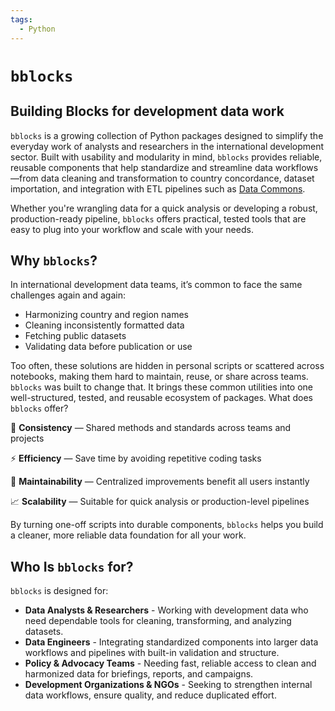 ```yaml
---
tags:
  - Python
---
```




# `bblocks`

<h2>Building Blocks for development data work </h2>

`bblocks` is a growing collection of Python packages designed to simplify the everyday work of 
analysts and researchers in the international development sector. Built with usability and 
modularity in mind, `bblocks` provides reliable, reusable components that help standardize and 
streamline data workflows—from data cleaning and transformation to country concordance, 
dataset importation, and integration with ETL pipelines such as [Data Commons](https://datacommons.org/).

Whether you're wrangling data for a quick analysis or developing a robust, production-ready
pipeline, `bblocks` offers practical, tested tools that are easy to plug into your workflow and 
scale with your needs.

## Why `bblocks`?

In international development data teams, it’s common to face the same challenges again and again:

- Harmonizing country and region names
- Cleaning inconsistently formatted data 
- Fetching public datasets
- Validating data before publication or use

Too often, these solutions are hidden in personal scripts or scattered across notebooks, making them hard to maintain, 
reuse, or share across teams. `bblocks` was built to change that. It brings these common utilities into one 
well-structured, tested, and reusable ecosystem of packages.
What does `bblocks` offer?

🔁 __Consistency__ — Shared methods and standards across teams and projects


⚡ __Efficiency__ — Save time by avoiding repetitive coding tasks


🔧 __Maintainability__ — Centralized improvements benefit all users instantly


📈 __Scalability__ — Suitable for quick analysis or production-level pipelines


By turning one-off scripts into durable components, `bblocks` helps you build a cleaner, more reliable data foundation 
for all your work.

## Who Is `bblocks` for?

`bblocks` is designed for:

- __Data Analysts & Researchers__ - Working with development data who need dependable tools for cleaning, transforming, 
and analyzing datasets.
- __Data Engineers__ - Integrating standardized components into larger data workflows and pipelines with built-in 
validation and structure.
- __Policy & Advocacy Teams__ - Needing fast, reliable access to clean and harmonized data for briefings, reports, 
and campaigns.
- __Development Organizations & NGOs__ - Seeking to strengthen internal data workflows, ensure quality, and reduce 
duplicated effort.